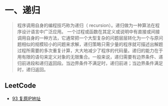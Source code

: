 # 一、递归

> 程序调用自身的编程技巧称为递归（ recursion）。递归做为一种算法在程序设计语言中广泛应用。 一个过程或函数在其定义或说明中有直接或间接调用自身的一种方法，它通常把一个大型复杂的问题层层转化为一个与原问题相似的规模较小的问题来求解，递归策略只需少量的程序就可描述出解题过程所需要的多次重复计算，大大地减少了程序的代码量。递归的能力在于用有限的语句来定义对象的无限集合。一般来说，递归需要有边界条件、递归前进段和递归返回段。当边界条件不满足时，递归前进；当边界条件满足时，递归返回。

## LeetCode

- [93 复原IP地址](../../../OTHER-Library/LeetCode/#93.md)
